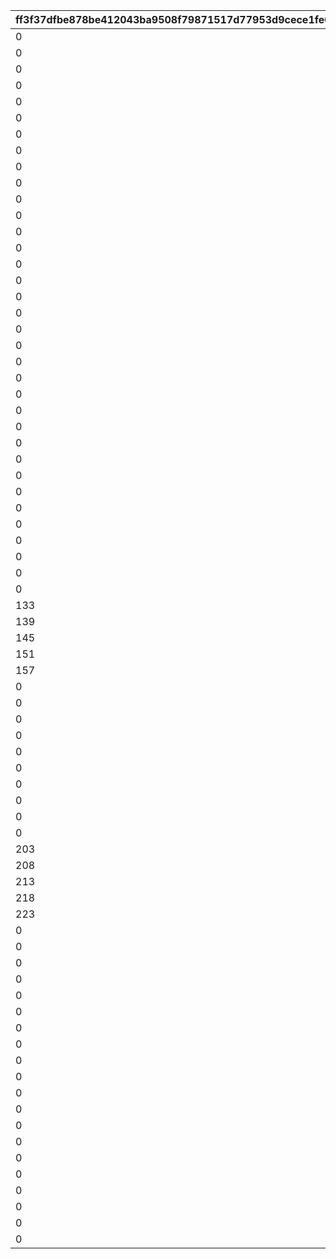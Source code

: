 |ff3f37dfbe878be412043ba9508f79871517d77953d9cece1fe0a5f99e9d5378|704bba2bb8118ebd517ae9b76888ee68627f29d540fcf706d651d28121c5b085|00246d7103f35e0ab79b6f37e8cd49edaf58a1b986a794e7603db24c1376bf58|8db9cd1b4ef5ed73f00765dbcb77de70f7c2ce70857062c77ca9e83dcabc8dae|1dc4b40ec965a2c8f218bcbb818b4aca20cee7f6a43dd39175cfa69784458e95|7574d9aa3415b57e1b6cdb1570f2690b462609a34b2fa160a29965d1e1a7c91c|f2f11e3b5f0158af6be8bb8e7a1fb6e4b105f4588db371392ac50209f0119be1|13780e477ea29719581b2c804d7b5443922058937907f04a2971b0141b1f7355|1f4d11da45af3cd7ca6496b0427e3fdb77d4045bbe256718ff63820f34b126c6|
| --- | --- | --- | --- | --- | --- | --- | --- | --- |
|0|2|4|3|101|0|0|0|1|
|0|6|8|7|102|0|0|0|5|
|0|10|12|11|103|0|0|0|9|
|0|14|16|15|104|0|0|0|13|
|0|18|20|19|105|0|0|0|17|
|0|22|0|23|106|0|0|0|21|
|0|25|0|26|107|0|0|0|24|
|0|28|0|29|108|0|0|0|27|
|0|31|0|32|109|0|0|0|30|
|0|34|0|35|110|0|0|0|33|
|0|37|0|38|111|0|0|39|36|
|0|41|0|42|112|0|0|43|40|
|0|45|0|46|113|0|0|47|44|
|0|49|0|50|114|0|0|51|48|
|0|53|0|54|115|0|0|55|52|
|0|57|59|58|201|0|0|0|56|
|0|61|63|62|202|0|0|0|60|
|0|65|67|66|203|0|0|0|64|
|0|69|71|70|204|0|0|0|68|
|0|73|75|74|205|0|0|0|72|
|0|77|0|78|206|0|0|79|76|
|0|81|0|82|207|0|0|83|80|
|0|85|0|86|208|0|0|87|84|
|0|89|0|90|209|0|0|91|88|
|0|93|0|94|210|0|0|95|92|
|0|97|322|98|211|0|0|321|96|
|0|100|324|101|212|0|0|323|99|
|0|103|326|104|213|0|0|325|102|
|0|106|328|107|214|0|0|327|105|
|0|109|330|110|215|0|0|329|108|
|0|112|0|113|301|0|0|114|111|
|0|116|0|117|302|0|0|118|115|
|0|120|0|121|303|0|0|122|119|
|0|124|0|125|304|0|0|126|123|
|0|128|0|129|305|0|0|130|127|
|133|132|135|134|306|0|136|0|131|
|139|138|141|140|307|0|142|0|137|
|145|144|147|146|308|0|148|0|143|
|151|150|153|152|309|0|154|0|149|
|157|156|159|158|310|0|160|0|155|
|0|162|164|163|311|0|0|0|161|
|0|166|168|167|312|0|0|0|165|
|0|170|172|171|313|0|0|0|169|
|0|174|176|175|314|0|0|0|173|
|0|178|180|179|315|0|0|0|177|
|0|182|184|183|401|0|0|0|181|
|0|186|188|187|402|0|0|0|185|
|0|190|192|191|403|0|0|0|189|
|0|194|196|195|404|0|0|0|193|
|0|198|200|199|405|0|0|0|197|
|203|202|205|204|406|0|0|0|201|
|208|207|210|209|407|0|0|0|206|
|213|212|215|214|408|0|0|0|211|
|218|217|220|219|409|0|0|0|216|
|223|222|225|224|410|0|0|0|221|
|0|227|230|228|411|0|0|229|226|
|0|232|235|233|412|0|0|234|231|
|0|237|240|238|413|0|0|239|236|
|0|242|245|243|414|0|0|244|241|
|0|247|250|248|415|0|0|249|246|
|0|252|0|253|501|0|0|254|251|
|0|256|0|257|502|0|0|258|255|
|0|260|0|261|503|0|0|262|259|
|0|264|0|265|504|0|0|266|263|
|0|268|0|269|505|0|0|270|267|
|0|272|275|273|506|0|0|274|271|
|0|277|280|278|507|0|0|279|276|
|0|282|285|283|508|0|0|284|281|
|0|287|290|288|509|0|0|289|286|
|0|292|295|293|510|0|0|294|291|
|0|297|0|298|511|300|0|299|296|
|0|302|0|303|512|305|0|304|301|
|0|307|0|308|513|310|0|309|306|
|0|312|0|313|514|315|0|314|311|
|0|317|0|318|515|320|0|319|316|